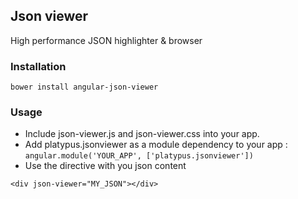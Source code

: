 ## Json viewer

High performance JSON highlighter & browser

### Installation

    bower install angular-json-viewer
    
### Usage

  - Include json-viewer.js and json-viewer.css into your app.
  - Add platypus.jsonviewer as a module dependency to your app : `angular.module('YOUR_APP', ['platypus.jsonviewer'])`
  - Use the directive with you json content
  
`<div json-viewer="MY_JSON"></div>`
    



